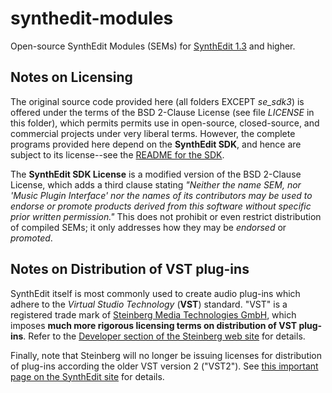# synthedit-modules
Open-source SynthEdit Modules (SEMs) for [SynthEdit 1.3](http://www.synthedit.com/) and higher.

## Notes on Licensing
The original source code provided here (all folders EXCEPT *se_sdk3*) is offered under the terms of the BSD 2-Clause License (see file *LICENSE* in this folder), which permits permits use in open-source, closed-source, and commercial projects under very liberal terms. However, the complete programs provided here depend on the **SynthEdit SDK**, and hence are subject to its license--see the [README for the SDK](https://github.com/getdunne/synthedit-modules/tree/master/se_sdk3/README.md).

The **SynthEdit SDK License** is a modified version of the BSD 2-Clause License, which adds a third clause stating *"Neither the name SEM, nor 'Music Plugin Interface' nor the names of its contributors may be used to endorse or promote products derived from this software without specific prior written permission."* This does not prohibit or even restrict distribution of compiled SEMs; it only addresses how they may be *endorsed* or *promoted*.

## Notes on Distribution of VST plug-ins

SynthEdit itself is most commonly used to create audio plug-ins which adhere to the *Virtual Studio Technology* (**VST**) standard. "VST" is a registered trade mark of [Steinberg Media Technologies GmbH](https://www.steinberg.net), which imposes **much more rigorous licensing terms on distribution of VST plug-ins**. Refer to the [Developer section of the Steinberg web site](https://www.steinberg.net/en/company/developers.html) for details.

Finally, note that Steinberg will no longer be issuing licenses for distribution of plug-ins according the older VST version 2 ("VST2"). See [this important page on the SynthEdit site](http://www.synthedit.com/vst2-licensing/) for details.
